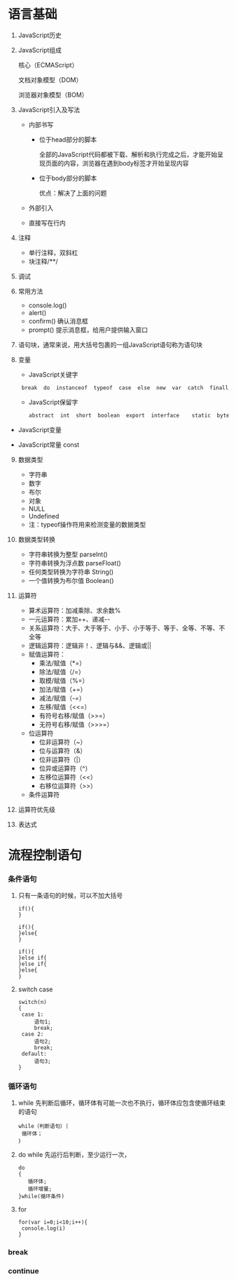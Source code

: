 # 语言基础

1. JavaScript历史

2. JavaScript组成

   核心（ECMAScript）

   文档对象模型（DOM）

   浏览器对象模型（BOM）

3. JavaScript引入及写法

   + 内部书写

     + 位于head部分的脚本

       全部的JavaScript代码都被下载、解析和执行完成之后，才能开始呈现页面的内容，浏览器在遇到body标签才开始呈现内容

     + 位于body部分的脚本

       优点：解决了上面的问题

   + 外部引入

   + 直接写在行内

4. 注释

   + 单行注释，双斜杠
   + 块注释/**/

5. 调试

6. 常用方法

   + console.log()
   + alert()
   + confirm()    确认消息框
   + prompt()    提示消息框，给用户提供输入窗口

7. 语句块，通常来说，用大括号包裹的一组JavaScript语句称为语句块

8. 变量

   + JavaScript关键字
   	```txt
     break  do  instanceof  typeof  case  else  new  var  catch  finally  return  void  continue  for  switch  while  function  this  with  default  if  throw  delete  in  try
     ```
   + JavaScript保留字

     ```txt
     abstract  int  short  boolean  export  interface    static  byte  extends  long  super  char  final  native  class  float  throws  const  goto  private  double  import  public
     ```
     
+ JavaScript变量
   
+ JavaScript常量    const
   
9. 数据类型

   + 字符串
   + 数字
   + 布尔
   + 对象
   + NULL
   + Undefined
   + 注：typeof操作符用来检测变量的数据类型

10. 数据类型转换

    + 字符串转换为整型    parselnt()
    + 字符串转换为浮点数    parseFloat()
    + 任何类型转换为字符串    String()
    + 一个值转换为布尔值   Boolean()

11. 运算符

    + 算术运算符：加减乘除、求余数%
    + 一元运算符：累加++、递减--
    + 关系运算符：大于、大于等于、小于、小于等于、等于、全等、不等、不全等
    + 逻辑运算符：逻辑非！、逻辑与&&、逻辑或||
    + 赋值运算符：
      + 乘法/赋值（*=）
      + 除法/赋值（/=）
      + 取模/赋值（%=）
      + 加法/赋值（+=）
      + 减法/赋值（-=）
      + 左移/赋值（<<=）
      + 有符号右移/赋值（>>=）
      + 无符号右移/赋值（>>>=）
    + 位运算符
      + 位非运算符（~）
      + 位与运算符（&）
      + 位非运算符（|）
      + 位异或运算符（^）
      + 左移位运算符（<<）
      + 右移位运算符（>>）
    + 条件运算符

12. 运算符优先级

13. 表达式

# 流程控制语句

### 条件语句

1. 只有一条语句的时候，可以不加大括号

   ```
   if(){
   }
   ```

   ```
   if(){
   }else{
   }
   ```

   ```
   if(){
   }else if{
   }else if{
   }else{
   }
   ```

2. switch case

   ```
   switch(n)
   {
   	case 1:
   		语句1;
   		break;
   	case 2:
   		语句2;
   		break;
   	default:
   		语句3;
   }
   ```

### 循环语句

1. while    先判断后循环，循环体有可能一次也不执行，循环体应包含使循环结束的语句

   ```
   while（判断语句）｛
   	循环体；
   ｝
   ```

2. do while    先运行后判断，至少运行一次，

   ```
   do
   {
      循环体;    
      循环增量;
   }while(循环条件)
   ```

3. for

   ```
   for(var i=0;i<10;i++){
   	console.log(i)
   }
   ```

### break    

### continue    

